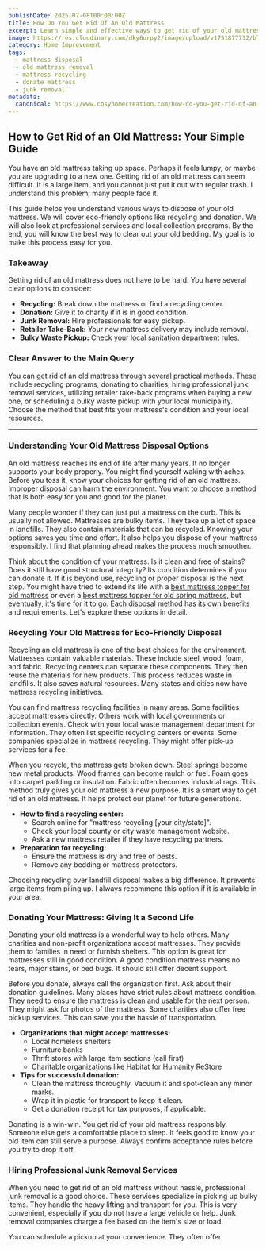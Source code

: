```yaml
---
publishDate: 2025-07-08T00:00:00Z
title: How Do You Get Rid Of An Old Mattress
excerpt: Learn simple and effective ways to get rid of your old mattress, from recycling and donation to professional removal services.
image: https://res.cloudinary.com/dky6urpy2/image/upload/v1751877732/blog_image_1751877732_abdegu.webp
category: Home Improvement
tags:
  - mattress disposal
  - old mattress removal
  - mattress recycling
  - donate mattress
  - junk removal
metadata:
  canonical: https://www.cosyhomecreation.com/how-do-you-get-rid-of-an-old-mattress
---
```


## How to Get Rid of an Old Mattress: Your Simple Guide

You have an old mattress taking up space. Perhaps it feels lumpy, or maybe you are upgrading to a new one. Getting rid of an old mattress can seem difficult. It is a large item, and you cannot just put it out with regular trash. I understand this problem; many people face it.

This guide helps you understand various ways to dispose of your old mattress. We will cover eco-friendly options like recycling and donation. We will also look at professional services and local collection programs. By the end, you will know the best way to clear out your old bedding. My goal is to make this process easy for you.

### Takeaway

Getting rid of an old mattress does not have to be hard. You have several clear options to consider:
*   **Recycling:** Break down the mattress or find a recycling center.
*   **Donation:** Give it to charity if it is in good condition.
*   **Junk Removal:** Hire professionals for easy pickup.
*   **Retailer Take-Back:** Your new mattress delivery may include removal.
*   **Bulky Waste Pickup:** Check your local sanitation department rules.

### Clear Answer to the Main Query

You can get rid of an old mattress through several practical methods. These include recycling programs, donating to charities, hiring professional junk removal services, utilizing retailer take-back programs when buying a new one, or scheduling a bulky waste pickup with your local municipality. Choose the method that best fits your mattress's condition and your local resources.

---

### Understanding Your Old Mattress Disposal Options

An old mattress reaches its end of life after many years. It no longer supports your body properly. You might find yourself waking with aches. Before you toss it, know your choices for getting rid of an old mattress. Improper disposal can harm the environment. You want to choose a method that is both easy for you and good for the planet.

Many people wonder if they can just put a mattress on the curb. This is usually not allowed. Mattresses are bulky items. They take up a lot of space in landfills. They also contain materials that can be recycled. Knowing your options saves you time and effort. It also helps you dispose of your mattress responsibly. I find that planning ahead makes the process much smoother.

Think about the condition of your mattress. Is it clean and free of stains? Does it still have good structural integrity? Its condition determines if you can donate it. If it is beyond use, recycling or proper disposal is the next step. You might have tried to extend its life with a [best mattress topper for old mattress](https://cosyhomecreation.com/best-mattress-topper-for-old-mattress) or even a [best mattress topper for old spring mattress](https://cosyhomecreation.com/best-mattress-topper-for-old-spring-mattress), but eventually, it's time for it to go. Each disposal method has its own benefits and requirements. Let's explore these options in detail.

### Recycling Your Old Mattress for Eco-Friendly Disposal

Recycling an old mattress is one of the best choices for the environment. Mattresses contain valuable materials. These include steel, wood, foam, and fabric. Recycling centers can separate these components. They then reuse the materials for new products. This process reduces waste in landfills. It also saves natural resources. Many states and cities now have mattress recycling initiatives.

You can find mattress recycling facilities in many areas. Some facilities accept mattresses directly. Others work with local governments or collection events. Check with your local waste management department for information. They often list specific recycling centers or events. Some companies specialize in mattress recycling. They might offer pick-up services for a fee.

When you recycle, the mattress gets broken down. Steel springs become new metal products. Wood frames can become mulch or fuel. Foam goes into carpet padding or insulation. Fabric often becomes industrial rags. This method truly gives your old mattress a new purpose. It is a smart way to get rid of an old mattress. It helps protect our planet for future generations.

*   **How to find a recycling center:**
    *   Search online for "mattress recycling [your city/state]".
    *   Check your local county or city waste management website.
    *   Ask a new mattress retailer if they have recycling partners.
*   **Preparation for recycling:**
    *   Ensure the mattress is dry and free of pests.
    *   Remove any bedding or mattress protectors.

Choosing recycling over landfill disposal makes a big difference. It prevents large items from piling up. I always recommend this option if it is available in your area.

### Donating Your Mattress: Giving It a Second Life

Donating your old mattress is a wonderful way to help others. Many charities and non-profit organizations accept mattresses. They provide them to families in need or furnish shelters. This option is great for mattresses still in good condition. A good condition mattress means no tears, major stains, or bed bugs. It should still offer decent support.

Before you donate, always call the organization first. Ask about their donation guidelines. Many places have strict rules about mattress condition. They need to ensure the mattress is clean and usable for the next person. They might ask for photos of the mattress. Some charities also offer free pickup services. This can save you the hassle of transportation.

*   **Organizations that might accept mattresses:**
    *   Local homeless shelters
    *   Furniture banks
    *   Thrift stores with large item sections (call first)
    *   Charitable organizations like Habitat for Humanity ReStore
*   **Tips for successful donation:**
    *   Clean the mattress thoroughly. Vacuum it and spot-clean any minor marks.
    *   Wrap it in plastic for transport to keep it clean.
    *   Get a donation receipt for tax purposes, if applicable.

Donating is a win-win. You get rid of your old mattress responsibly. Someone else gets a comfortable place to sleep. It feels good to know your old item can still serve a purpose. Always confirm acceptance rules before you try to drop it off.

### Hiring Professional Junk Removal Services

When you need to get rid of an old mattress without hassle, professional junk removal is a good choice. These services specialize in picking up bulky items. They handle the heavy lifting and transport for you. This is very convenient, especially if you do not have a large vehicle or help. Junk removal companies charge a fee based on the item's size or load.

You can schedule a pickup at your convenience. They often offer